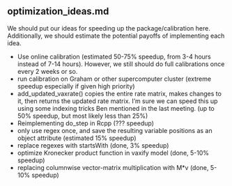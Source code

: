 ## optimization_ideas.md

We should put our ideas for speeding up the package/calibration here. Additionally, we should estimate the potential payoffs of implementing each idea.
* Use online calibration (estimated 50-75% speedup, from 3-4 hours instead of 7-14 hours). However, we still should do full calibrations once every 2 weeks or so. 
* run calibration on Graham or other supercomputer cluster (extreme speedup especially if given high priority)
* add_updated_vaxrate() copies the entire rate matrix, makes changes to it, then returns the updated rate matrix. I’m sure we can speed this up using some indexing tricks Ben mentioned in the last meeting. (up to 50% speedup, but most likely less than 25%)
* Reimplementing do_step in Rcpp (??? speedup)
* only use regex once, and save the resulting variable positions as an object attribute (estimated 15% speedup)
* replace regexes with startsWith (done, 3% speedup)
* optimize Kronecker product function in vaxify model (done, 5-10% speedup)
* replacing columnwise vector-matrix multiplication with M*v (done, 5-10% speedup)